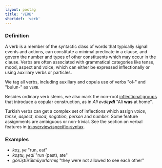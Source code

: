 ```yaml
---
layout: postag
title: 'VERB'
shortdef: 'verb'
---
```


### Definition

A verb is a member of the syntactic class of words that typically signal events and actions, 
can constitute a minimal predicate in a clause,
and govern the number and types of other constituents which may occur in the clause.
Verbs are often associated with grammatical categories like
tense, mood, aspect and voice,
which can either be expressed inflectionally or using auxiliary verbs or particles.

We tag all verbs, including auxiliary and copula use of verbs "ol-" and "bulun-" as `VERB`.

Besides ordinary verb stems, we also mark the non-root [inflectional groups](../overview/tokenization.html) that introduce a copular construction, as in _Ali evde<b>ydi</b>_ "Ali <b>was</b> at home".

Turkish verbs can get a complex set of inflections which assign _voice_, _tense_, _aspect_, _mood_, _negation_, _person_ and _number_.
Some feature assignments are ambiguous or non-trivial.
See the section on verbal features in [tr-overview/specific-syntax]().

### Examples

- _koş_, _ye_ "run, eat"
- _koştu_, _yedi_ "run (past), ate"
- _görüştürülmüyorlarmış_ "they were not allowed to see each other" 
